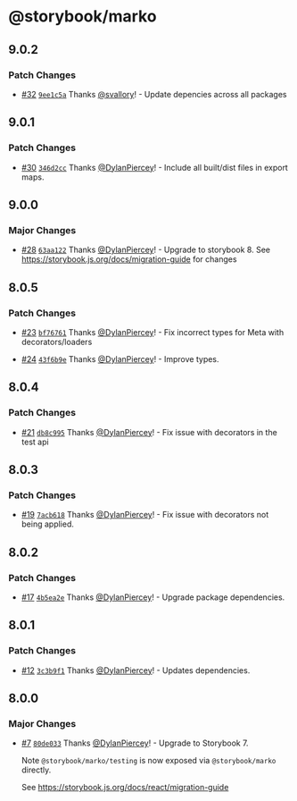 # @storybook/marko

## 9.0.2

### Patch Changes

- [#32](https://github.com/storybookjs/marko/pull/32) [`9ee1c5a`](https://github.com/storybookjs/marko/commit/9ee1c5ac8ade2a05eca3f024eb983799de64a985) Thanks [@svallory](https://github.com/svallory)! - Update depencies across all packages

## 9.0.1

### Patch Changes

- [#30](https://github.com/storybookjs/marko/pull/30) [`346d2cc`](https://github.com/storybookjs/marko/commit/346d2cce85c6dc96a787e93a3fb1e677aa64b1e2) Thanks [@DylanPiercey](https://github.com/DylanPiercey)! - Include all built/dist files in export maps.

## 9.0.0

### Major Changes

- [#28](https://github.com/storybookjs/marko/pull/28) [`63aa122`](https://github.com/storybookjs/marko/commit/63aa122c97ecf277fe6ff55be9708c3e44833d56) Thanks [@DylanPiercey](https://github.com/DylanPiercey)! - Upgrade to storybook 8. See https://storybook.js.org/docs/migration-guide for changes

## 8.0.5

### Patch Changes

- [#23](https://github.com/storybookjs/marko/pull/23) [`bf76761`](https://github.com/storybookjs/marko/commit/bf7676120e7ed1c106f663c06f3d5e608e4f4338) Thanks [@DylanPiercey](https://github.com/DylanPiercey)! - Fix incorrect types for Meta with decorators/loaders

- [#24](https://github.com/storybookjs/marko/pull/24) [`43f6b9e`](https://github.com/storybookjs/marko/commit/43f6b9e318684a4a8edd1109dce39ba37b5eddf6) Thanks [@DylanPiercey](https://github.com/DylanPiercey)! - Improve types.

## 8.0.4

### Patch Changes

- [#21](https://github.com/storybookjs/marko/pull/21) [`db8c995`](https://github.com/storybookjs/marko/commit/db8c9950ddd13d7355c8181fd923184d079e989c) Thanks [@DylanPiercey](https://github.com/DylanPiercey)! - Fix issue with decorators in the test api

## 8.0.3

### Patch Changes

- [#19](https://github.com/storybookjs/marko/pull/19) [`7acb618`](https://github.com/storybookjs/marko/commit/7acb618d91d58f1f498dc9ff5e902fc0c0c90565) Thanks [@DylanPiercey](https://github.com/DylanPiercey)! - Fix issue with decorators not being applied.

## 8.0.2

### Patch Changes

- [#17](https://github.com/storybookjs/marko/pull/17) [`4b5ea2e`](https://github.com/storybookjs/marko/commit/4b5ea2e6011cd85935762c27c7da71db7da93fcb) Thanks [@DylanPiercey](https://github.com/DylanPiercey)! - Upgrade package dependencies.

## 8.0.1

### Patch Changes

- [#12](https://github.com/storybookjs/marko/pull/12) [`3c3b9f1`](https://github.com/storybookjs/marko/commit/3c3b9f10813cf5ed4ec798de1afe8b9de7ffc9b2) Thanks [@DylanPiercey](https://github.com/DylanPiercey)! - Updates dependencies.

## 8.0.0

### Major Changes

- [#7](https://github.com/storybookjs/marko/pull/7) [`80de033`](https://github.com/storybookjs/marko/commit/80de033f646d50ef62e8650d0bf3c34e68c2edcc) Thanks [@DylanPiercey](https://github.com/DylanPiercey)! - Upgrade to Storybook 7.

  Note `@storybook/marko/testing` is now exposed via `@storybook/marko` directly.

  See https://storybook.js.org/docs/react/migration-guide
